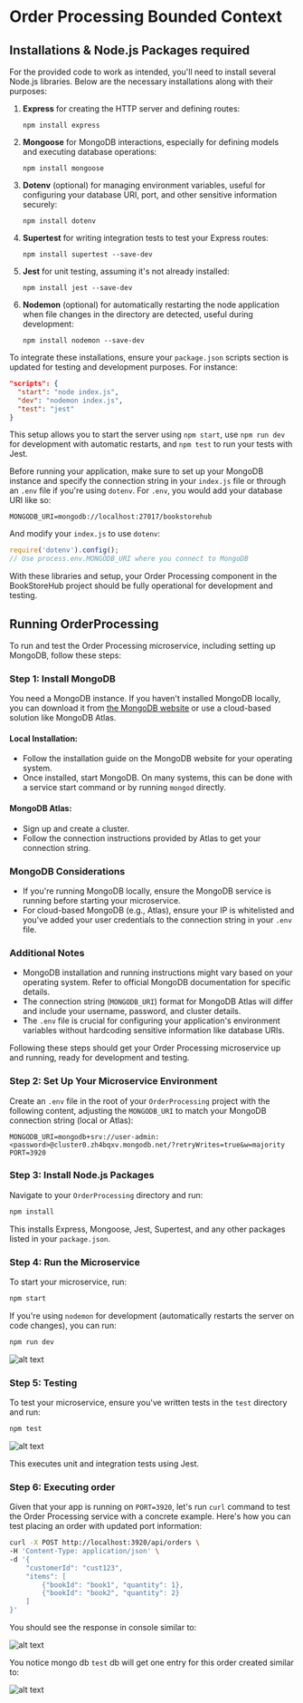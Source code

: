 # Order Processing Bounded Context 


## Installations & Node.js Packages required
For the provided code to work as intended, you'll need to install several Node.js libraries. Below are the necessary installations along with their purposes:

1. **Express** for creating the HTTP server and defining routes:
   ```
   npm install express
   ```

2. **Mongoose** for MongoDB interactions, especially for defining models and executing database operations:
   ```
   npm install mongoose
   ```

3. **Dotenv** (optional) for managing environment variables, useful for configuring your database URI, port, and other sensitive information securely:
   ```
   npm install dotenv
   ```

4. **Supertest** for writing integration tests to test your Express routes:
   ```
   npm install supertest --save-dev
   ```

5. **Jest** for unit testing, assuming it's not already installed:
   ```
   npm install jest --save-dev
   ```

6. **Nodemon** (optional) for automatically restarting the node application when file changes in the directory are detected, useful during development:
   ```
   npm install nodemon --save-dev
   ```

To integrate these installations, ensure your `package.json` scripts section is updated for testing and development purposes. For instance:

```json
"scripts": {
  "start": "node index.js",
  "dev": "nodemon index.js",
  "test": "jest"
}
```

This setup allows you to start the server using `npm start`, use `npm run dev` for development with automatic restarts, and `npm test` to run your tests with Jest.

Before running your application, make sure to set up your MongoDB instance and specify the connection string in your `index.js` file or through an `.env` file if you're using `dotenv`. For `.env`, you would add your database URI like so:

```
MONGODB_URI=mongodb://localhost:27017/bookstorehub
```

And modify your `index.js` to use `dotenv`:

```javascript
require('dotenv').config();
// Use process.env.MONGODB_URI where you connect to MongoDB
```

With these libraries and setup, your Order Processing component in the BookStoreHub project should be fully operational for development and testing.


## Running OrderProcessing 

To run and test the Order Processing microservice, including setting up MongoDB, follow these steps:

### Step 1: Install MongoDB
You need a MongoDB instance. If you haven't installed MongoDB locally, you can download it from [the MongoDB website](https://www.mongodb.com/try/download/community) or use a cloud-based solution like MongoDB Atlas.

#### Local Installation:
- Follow the installation guide on the MongoDB website for your operating system.
- Once installed, start MongoDB. On many systems, this can be done with a service start command or by running `mongod` directly.

#### MongoDB Atlas:
- Sign up and create a cluster.
- Follow the connection instructions provided by Atlas to get your connection string.

### MongoDB Considerations
- If you're running MongoDB locally, ensure the MongoDB service is running before starting your microservice.
- For cloud-based MongoDB (e.g., Atlas), ensure your IP is whitelisted and you've added your user credentials to the connection string in your `.env` file.

### Additional Notes
- MongoDB installation and running instructions might vary based on your operating system. Refer to official MongoDB documentation for specific details.
- The connection string (`MONGODB_URI`) format for MongoDB Atlas will differ and include your username, password, and cluster details.
- The `.env` file is crucial for configuring your application's environment variables without hardcoding sensitive information like database URIs.

Following these steps should get your Order Processing microservice up and running, ready for development and testing.

### Step 2: Set Up Your Microservice Environment
Create an `.env` file in the root of your `OrderProcessing` project with the following content, adjusting the `MONGODB_URI` to match your MongoDB connection string (local or Atlas):

```
MONGODB_URI=mongodb+srv://user-admin:<password>@cluster0.zh4bqxv.mongodb.net/?retryWrites=true&w=majority
PORT=3920
```

### Step 3: Install Node.js Packages
Navigate to your `OrderProcessing` directory and run:

```bash
npm install
```

This installs Express, Mongoose, Jest, Supertest, and any other packages listed in your `package.json`.

### Step 4: Run the Microservice
To start your microservice, run:

```bash
npm start
```

If you're using `nodemon` for development (automatically restarts the server on code changes), you can run:

```bash
npm run dev
```

 ![alt text](./docs/run-dev.png)

### Step 5: Testing
To test your microservice, ensure you've written tests in the `test` directory and run:

```bash
npm test
```

![alt text](./docs/running-test.png)

This executes unit and integration tests using Jest.

### Step 6: Executing order

Given that your app is running on `PORT=3920`, let's run  `curl` command to test the Order Processing service with a concrete example. Here's how you can test placing an order with updated port information:

```bash
curl -X POST http://localhost:3920/api/orders \
-H 'Content-Type: application/json' \
-d '{
    "customerId": "cust123",
    "items": [
        {"bookId": "book1", "quantity": 1},
        {"bookId": "book2", "quantity": 2}
    ]
}'
```
 
 You should see the response in console similar to: 


![alt text](./docs/order-creation-usecase.png)

 
 You notice mongo db `test` db will get one entry for this order created similar to:

 ![alt text](./docs/mongodb-order.png)






